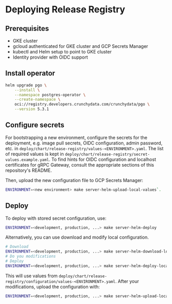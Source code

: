 # Deploying Release Registry

## Prerequisites

- GKE cluster
- gcloud authenticated for GKE cluster and GCP Secrets Manager
- kubectl and Helm setup to point to GKE cluster
- Identity provider with OIDC support

## Install operator

```bash
helm upgrade pgo \
    --install \
    --namespace postgres-operator \
    --create-namespace \
    oci://registry.developers.crunchydata.com/crunchydata/pgo \
    --version 5.3.1
```

## Configure secrets

For bootstrapping a new environment, configure the secrets for the deployment, e.g. image pull secrets, OIDC configuration, admin password, etc. in `deploy/chart/release-registry/values-<ENVIRONMENT>.yaml`.
The list of required values is kept in `deploy/chart/release-registry/secret-values.example.yaml`.
To find hints for OIDC configuration and localhost certificates for gRPC Gateway, consult the appropriate sections of this repository's README.

Then, upload the new configuration file to GCP Secrets Manager:

```bash
ENVIRONMENT=<new environment> make server-helm-upload-local-values`.
```

## Deploy

To deploy with stored secret configuration, use:

```bash
ENVIRONMENT=<development, production, ...> make server-helm-deploy
```

Alternatively, you can use download and modify local configuration.

```bash
# Download
ENVIRONMENT=<development, production, ...> make server-helm-download-local-values
# Do you modifications
# Deploy
ENVIRONMENT=<development, production, ...> make server-helm-deploy-local-values
```

This will use values from `deploy/chart/release-registry/configuration/values-<ENVIRONMENT>.yaml`.
After your modifications, upload the configuration with:

```bash
ENVIRONMENT=<development, production, ...> make server-helm-upload-local-values
```
